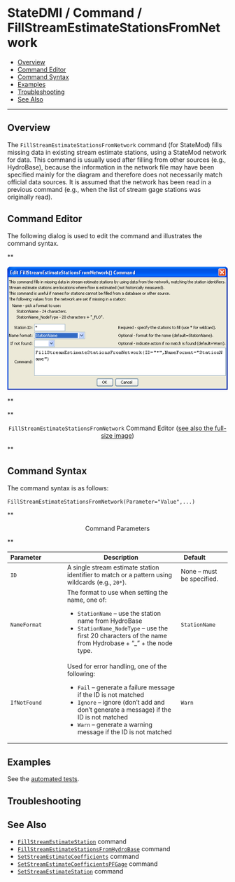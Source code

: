 # StateDMI / Command / FillStreamEstimateStationsFromNetwork #

* [Overview](#overview)
* [Command Editor](#command-editor)
* [Command Syntax](#command-syntax)
* [Examples](#examples)
* [Troubleshooting](#troubleshooting)
* [See Also](#see-also)

-------------------------

## Overview ##

The `FillStreamEstimateStationsFromNetwork` command (for StateMod)
fills missing data in existing stream estimate stations, using a StateMod network for data.
This command is usually used after filling from other sources (e.g., HydroBase),
because the information in the network file may have been specified mainly for the
diagram and therefore does not necessarily match official data sources.
It is assumed that the network has been read in a previous command
(e.g., when the list of stream gage stations was originally read).

## Command Editor ##

The following dialog is used to edit the command and illustrates the command syntax.

**<p style="text-align: center;">
![FillStreamEstimateStationsFromNetwork](FillStreamEstimateStationsFromNetwork.png)
</p>**

**<p style="text-align: center;">
`FillStreamEstimateStationsFromNetwork` Command Editor (<a href="../FillStreamEstimateStationsFromNetwork.png">see also the full-size image</a>)
</p>**

## Command Syntax ##

The command syntax is as follows:

```text
FillStreamEstimateStationsFromNetwork(Parameter="Value",...)
```
**<p style="text-align: center;">
Command Parameters
</p>**

| **Parameter**&nbsp;&nbsp;&nbsp;&nbsp;&nbsp;&nbsp;&nbsp;&nbsp;&nbsp;&nbsp;&nbsp;&nbsp; | **Description** | **Default**&nbsp;&nbsp;&nbsp;&nbsp;&nbsp;&nbsp;&nbsp;&nbsp;&nbsp;&nbsp; |
| --------------|-----------------|----------------- |
| `ID` | A single stream estimate station identifier to match or a pattern using wildcards (e.g., `20*`). | None – must be specified. |
| `NameFormat` | The format to use when setting the name, one of:<ul><li>`StationName` – use the station name from HydroBase</li><li>`StationName_NodeType` – use the first 20 characters of the name from Hydrobase + “_” + the node type.</li></ul> | `StationName` |
| `IfNotFound` | Used for error handling, one of the following:<ul><li>`Fail` – generate a failure message if the ID is not matched</li><li>`Ignore` – ignore (don’t add and don’t generate a message) if the ID is not matched</li><li>`Warn` – generate a warning message if the ID is not matched</li></ul> | `Warn` |

## Examples ##

See the [automated tests](https://github.com/OpenCDSS/cdss-app-statedmi-test/tree/master/test/regression/commands/FillStreamEstimateStationsFromNetwork).

## Troubleshooting ##

## See Also ##

* [`FillStreamEstimateStation`](../FillStreamEstimateStation/FillStreamEstimateStation.md) command
* [`FillStreamEstimateStationsFromHydroBase`](../FillStreamEstimateStationsFromHydroBase/FillStreamEstimateStationsFromHydroBase.md) command
* [`SetStreamEstimateCoefficients`](../SetStreamEstimateCoefficients/SetStreamCoefficients.md) command
* [`SetStreamEstimateCoefficientsPFGage`](../SetStreamEstimateCoefficientsPFGage/SetStreamCoefficientsPFGage.md) command
* [`SetStreamEstimateStation`](../SetStreamEstimateStation/SetStreamEstimateStation.md) command
